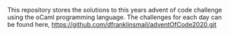 This repository stores the solutions to this years advent of code challenge using the oCaml programming language. The challenges for each day can be found here, https://github.com/dfranklinsmail/adventOfCode2020.git
